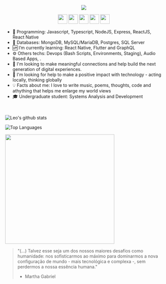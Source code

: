 <!--
**leopq/leopq** is a ✨ _special_ ✨ repository because its `README.md` (this file) appears on your GitHub profile.

Here are some ideas to get you started:

- 🔭 I’m currently working on ...
- 🌱 I’m currently learning ...
- 👯 I’m looking to collaborate on ...
- 🤔 I’m looking for help with ...
- 💬 Ask me about ...
- 📫 How to reach me: ...
- 😄 Pronouns: ...
- ⚡ Fun fact: ...
-->

<p align="center">
  <img src="https://i.imgur.com/dY0Wlfe.png"/>
</p>

<p align="center">
<a href="https://www.linkedin.com/in/leonardoquevedo" target="_blank" rel="nofollow, noreferrer, noopener, external"><img  src="https://simpleicons.org/icons/linkedin.svg" height="30px" ></a>
<a href="https://www.facebook.com/colunadelmundo" target="_blank" rel="nofollow, noreferrer, noopener, external"><img  src="https://simpleicons.org/icons/facebook.svg" height="30px" ></a>
<a href="https://twitter.com/leopq" target="_blank" rel="nofollow, noreferrer, noopener, external"><img  src="https://simpleicons.org/icons/twitter.svg" height="30px" ></a>
<a href="mailto:lpachecoquevedo@gmail.com?Subject=Contato&body=Ola%20Leo" target="_blank" rel="nofollow, noreferrer, noopener, external"><img  src="https://simpleicons.org/icons/gmail.svg" height="30px" ></a>
<a href="https://www.instagram.com/colunadelmundo" target="_blank" rel="nofollow, noreferrer, noopener, external"><img  src="https://simpleicons.org/icons/instagram.svg" height="30px" ></a>
</p>

- 📱 Programming: Javascript, Typescript, NodeJS, Express, ReactJS, React Native
- 💾 Databases: MongoDB, MySQL/MariaDB, Postgres, SQL Server
- 🆙 I’m currently learning: React Native, Flutter and GraphQL
- ⚙️ Others techs: Devops (Bash Scripts, Environments, Staging), Audio Based Apps, .
- 👯 I'm looking to make meaningful connections and help build the next generation of digital experiences.
- 🤔 I'm looking for help to make a positive impact with technology - acting locally, thinking globally
- 💡 Facts about me: I love to write music, poems, thoughts, code and athything that helps me enlarge my world views
- 🎓 Undergraduate student: Systems Analysis and Development

<br>

![Leo's github stats](https://github-readme-stats.vercel.app/api?username=leopq&show_icons=true&theme=react&bg_color=1C1D1F&icon_color=5E17EB&title_color=5E17EB)

![Top Languages](https://github-readme-stats.vercel.app/api/top-langs/?username=leopq&layout=compact)

<img src="https://i.imgur.com/nY5h9tO.gif" width="350" />

> "(...) Talvez esse seja um dos nossos maiores desafios como humanidade: nos sofisticarmos ao máximo para dominarmos a nova configuração de mundo - mais tecnológica e complexa -, sem perdermos a nossa essência humana." 
> - Martha Gabriel

<br>
